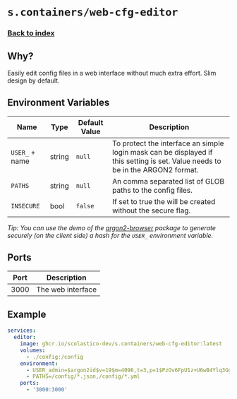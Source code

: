 # `s.containers/web-cfg-editor`

### [Back to index](../../README.md)

## Why?

Easily edit config files in a web interface without much extra effort. Slim design by default.

## Environment Variables

| Name           | Type   | Default Value | Description                                                                                                                    |
|----------------|--------|---------------|--------------------------------------------------------------------------------------------------------------------------------|
| `USER_` + name | string | `null`        | To protect the interface an simple login mask can be displayed if this setting is set. Value needs to be in the ARGON2 format. |
| `PATHS`        | string | `null`        | An comma separated list of GLOB paths to the config files.                                                                     |
| `INSECURE`     | bool   | `false`       | If set to true the will be created without the secure flag.                                                                    |

*Tip: You can use the demo of the [argon2-browser](https://antelle.net/argon2-browser/) package to generate securely (on the client side) a hash for the `USER_` environment variable.*

## Ports

| Port | Description       |
|------|-------------------|
| 3000 | The web interface |

## Example

```yaml
services:
  editor:
    image: ghcr.io/scolastico-dev/s.containers/web-cfg-editor:latest
    volumes:
      - ./config:/config
    environment:
      - USER_admin=$argon2id$v=19$m=4096,t=3,p=1$PzOv6FpU1z+U6wB4Ylq3Gg$XjZB4N4WgR8o0TQc7/0JwQ
      - PATHS=/config/*.json,/config/*.yml
    ports:
      - '3000:3000'
```
